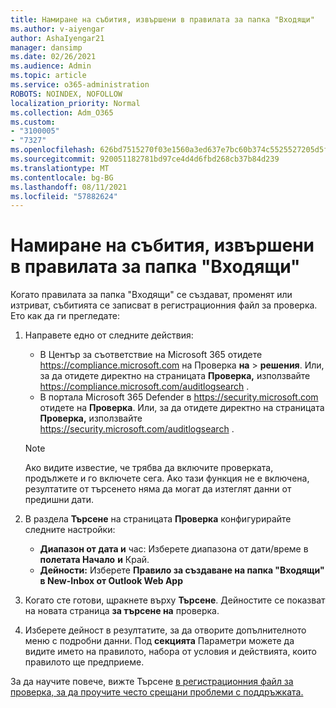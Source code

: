 ```yaml
---
title: Намиране на събития, извършени в правилата за папка "Входящи"
ms.author: v-aiyengar
author: AshaIyengar21
manager: dansimp
ms.date: 02/26/2021
ms.audience: Admin
ms.topic: article
ms.service: o365-administration
ROBOTS: NOINDEX, NOFOLLOW
localization_priority: Normal
ms.collection: Adm_O365
ms.custom:
- "3100005"
- "7327"
ms.openlocfilehash: 626bd7515270f03e1560a3ed637e7bc60b374c5525527205d5f6775e4758f07a
ms.sourcegitcommit: 920051182781bd97ce4d4d6fbd268cb37b84d239
ms.translationtype: MT
ms.contentlocale: bg-BG
ms.lasthandoff: 08/11/2021
ms.locfileid: "57882624"
---
```

# <a name="find-events-performed-on-inbox-rules"></a>Намиране на събития, извършени в правилата за папка "Входящи"

Когато правилата за папка "Входящи" се създават, променят или изтриват, събитията се записват в регистрационния файл за проверка. Ето как да ги прегледате:

1. Направете едно от следните действия:
   - В Център за съответствие на Microsoft 365 отидете <https://compliance.microsoft.com> на Проверка **на** \> **решения**. Или, за да отидете директно на страницата **Проверка,** използвайте <https://compliance.microsoft.com/auditlogsearch> .
   - В портала Microsoft 365 Defender в <https://security.microsoft.com> отидете на **Проверка**. Или, за да отидете директно на страницата **Проверка,** използвайте <https://security.microsoft.com/auditlogsearch> .

    > [!NOTE]
    > Ако видите известие, че трябва да включите проверката, продължете и го включете сега. Ако тази функция не е включена, резултатите от търсенето няма да могат да изтеглят данни от предишни дати.

2. В раздела **Търсене** на страницата **Проверка** конфигурирайте следните настройки:
   - **Диапазон от дата и** час: Изберете диапазона от дати/време в **полетата Начало** **и** Край.
   - **Дейности:** Изберете **Правило за създаване на папка "Входящи" в New-Inbox от Outlook Web App**

3. Когато сте готови, щракнете върху **Търсене**. Дейностите се показват на новата страница **за търсене на** проверка.

4. Изберете дейност в резултатите, за да отворите допълнителното меню с подробни данни. Под **секцията** Параметри можете да видите името на правилото, набора от условия и действията, които правилото ще предприеме.

За да научите повече, вижте Търсене [в регистрационния файл за проверка, за да проучите често срещани проблеми с поддръжката.](https://docs.microsoft.com/microsoft-365/compliance/auditing-troubleshooting-scenarios)
